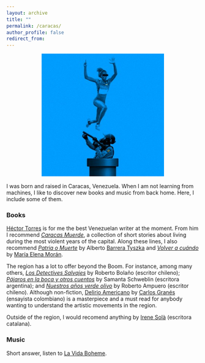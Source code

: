 ```yaml
---
layout: archive
title: ""
permalink: /caracas/
author_profile: false
redirect_from:
---
```


<p align="center">
  <img src="/files/YulimarLVB.png" alt=""/>
</p>

<!-- ![Alt text](/files/YulimarLVB.png "a title") -->

I was born and raised in Caracas, Venezuela. When I am not learning from machines, I like to discover new books and music from back home. Here, I include some of them.

### Books

[Héctor Torres](https://es.wikipedia.org/wiki/H%C3%A9ctor_Torres) is for me the best Venezuelan writer at the moment. From him I recommend *[Caracas Muerde](https://www.amazon.it/Caracas-muerde-Cr%C3%B3nicas-guerra-declarada/dp/9807312159)*, a collection of short stories about living during the most violent years of the capital. Along these lines, I also recommend *[Patria o Muerte](https://www.amazon.it/Patria-muerte-Alberto-Barrera-Tyszka/dp/6074217467)* by Alberto [Barrera Tyszka](https://es.wikipedia.org/wiki/Alberto_Barrera_Tyszka) and *[Volver a cuándo](https://www.amazon.it/SIRUELA-Volver-a-cu%C3%A1ndo-506/dp/8419419699)* by [María Elena Morán](https://mariaelenamoran.com/).

The region has a lot to offer beyond the Boom. For instance, among many others, *[Los Detectives Salvajes](https://www.amazon.it/Los-detectives-salvajes-Roberto-Bolano/dp/8466337113)* by Roberto Bolaño (escritor chileno); *[Pájaros en la boca y otros cuentos](https://www.amazon.com/-/es/Samanta-Schweblin/dp/8439733658)* by Samanta Schweblin (escritora argentina); and *[Nuestros años verde olivo](https://www.amazon.it/Nuestros-verde-olivo-Roberto-Ampuero/dp/9563250923/ref=tmm_mmp_swatch_0?_encoding=UTF8&qid=&sr=)* by Roberto Ampuero (escritor chileno). Although non-fiction, [Delirio Americano](https://www.penguinlibros.com/es/libros-de-historia/271774-libro-delirio-americano-9788430623914) by [Carlos Granés](https://elpais.com/america-colombia/branded/los-lideres-de-colombia/2023-12-06/carlos-granes-el-ensayista-del-delirio-americano.html) (ensayista colombiano) is a masterpiece and a must read for anybody wanting to understand the artistic movements in the region.

Outside of the region, I would recomend anything by [Irene Solà](https://es.wikipedia.org/wiki/Irene_Sol%C3%A0_S%C3%A0ez) (escritora catalana). 

### Music

Short answer, listen to [La Vida Boheme](https://www.youtube.com/watch?v=GsJuL2vAD64).

<!--
, [Arawato](https://www.youtube.com/watch?v=tpXcOvRJMJA), and [Caramelos de Cianuro](https://www.youtube.com/watch?v=7EmpvqRIuek) for Venezuelan Rock. For more chill/funky, [Rawayana](https://www.youtube.com/watch?v=CbotsXwCbNE), and [Los Amigos Invisibles](https://www.youtube.com/watch?v=182S01w6F6M).
-->
